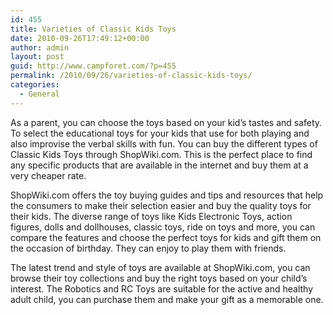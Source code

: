 ```yaml
---
id: 455
title: Varieties of Classic Kids Toys
date: 2010-09-26T17:49:12+00:00
author: admin
layout: post
guid: http://www.campforet.com/?p=455
permalink: /2010/09/26/varieties-of-classic-kids-toys/
categories:
  - General
---
```

As a parent, you can choose the toys based on your kid’s tastes and safety. To select the educational toys for your kids that use for both playing and also improvise the verbal skills with fun. You can buy the different types of Classic Kids Toys through ShopWiki.com. This is the perfect place to find any specific products that are available in the internet and buy them at a very cheaper rate.

ShopWiki.com offers the toy buying guides and tips and resources that help the consumers to make their selection easier and buy the quality toys for their kids. The diverse range of toys like Kids Electronic Toys, action figures, dolls and dollhouses, classic toys, ride on toys and more, you can compare the features and choose the perfect toys for kids and gift them on the occasion of birthday. They can enjoy to play them with friends.

The latest trend and style of toys are available at ShopWiki.com, you can browse their toy collections and buy the right toys based on your child&#8217;s interest. The Robotics and RC Toys are suitable for the active and healthy adult child, you can purchase them and make your gift as a memorable one.